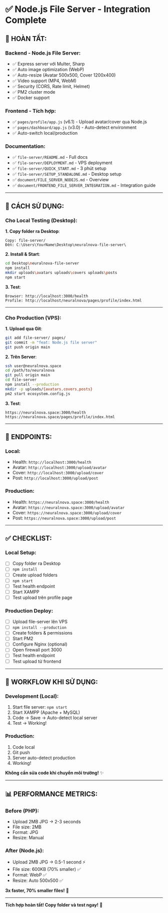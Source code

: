 # ✅ Node.js File Server - Integration Complete

## 🎉 **HOÀN TẤT**:

### **Backend - Node.js File Server**:
- ✅ Express server với Multer, Sharp
- ✅ Auto image optimization (WebP)
- ✅ Auto-resize (Avatar 500x500, Cover 1200x400)
- ✅ Video support (MP4, WebM)
- ✅ Security (CORS, Rate limit, Helmet)
- ✅ PM2 cluster mode
- ✅ Docker support

### **Frontend - Tích hợp**:
- ✅ `pages/profile/app.js` (v6.1) - Upload avatar/cover qua Node.js
- ✅ `pages/dashboard/app.js` (v3.0) - Auto-detect environment
- ✅ Auto-switch local/production

### **Documentation**:
- ✅ `file-server/README.md` - Full docs
- ✅ `file-server/DEPLOYMENT.md` - VPS deployment
- ✅ `file-server/QUICK_START.md` - 3 phút setup
- ✅ `file-server/SETUP_STANDALONE.md` - Desktop setup
- ✅ `document/FILE_SERVER_NODEJS.md` - Overview
- ✅ `document/FRONTEND_FILE_SERVER_INTEGRATION.md` - Integration guide

---

## 🚀 **CÁCH SỬ DỤNG**:

### **Cho Local Testing** (Desktop):

**1. Copy folder ra Desktop**:
```
Copy: file-server/
Đến: C:\Users\YourName\Desktop\neuralnova-file-server\
```

**2. Install & Start**:
```bash
cd Desktop\neuralnova-file-server
npm install
mkdir uploads\avatars uploads\covers uploads\posts
npm start
```

**3. Test**:
```
Browser: http://localhost:3000/health
Profile: http://localhost/neuralnova/pages/profile/index.html
```

---

### **Cho Production** (VPS):

**1. Upload qua Git**:
```bash
git add file-server/ pages/
git commit -m "feat: Node.js file server"
git push origin main
```

**2. Trên Server**:
```bash
ssh user@neuralnova.space
cd /path/to/neuralnova
git pull origin main
cd file-server
npm install --production
mkdir -p uploads/{avatars,covers,posts}
pm2 start ecosystem.config.js
```

**3. Test**:
```
https://neuralnova.space:3000/health
https://neuralnova.space/pages/profile/index.html
```

---

## 📡 **ENDPOINTS**:

### **Local**:
- Health: `http://localhost:3000/health`
- Avatar: `http://localhost:3000/upload/avatar`
- Cover: `http://localhost:3000/upload/cover`
- Post: `http://localhost:3000/upload/post`

### **Production**:
- Health: `https://neuralnova.space:3000/health`
- Avatar: `https://neuralnova.space:3000/upload/avatar`
- Cover: `https://neuralnova.space:3000/upload/cover`
- Post: `https://neuralnova.space:3000/upload/post`

---

## ✅ **CHECKLIST**:

### **Local Setup**:
- [ ] Copy folder ra Desktop
- [ ] `npm install`
- [ ] Create upload folders
- [ ] `npm start`
- [ ] Test health endpoint
- [ ] Start XAMPP
- [ ] Test upload trên profile page

### **Production Deploy**:
- [ ] Upload file-server lên VPS
- [ ] `npm install --production`
- [ ] Create folders & permissions
- [ ] Start PM2
- [ ] Configure Nginx (optional)
- [ ] Open firewall port 3000
- [ ] Test health endpoint
- [ ] Test upload từ frontend

---

## 🎯 **WORKFLOW KHI SỬ DỤNG**:

### **Development** (Local):
1. Start file server: `npm start`
2. Start XAMPP (Apache + MySQL)
3. Code → Save → Auto-detect local server
4. Test → Working!

### **Production**:
1. Code local
2. Git push
3. Server auto-detect production
4. Working!

**Không cần sửa code khi chuyển môi trường!** ✨

---

## 📊 **PERFORMANCE METRICS**:

### **Before (PHP)**:
- Upload 2MB JPG → 2-3 seconds
- File size: 2MB
- Format: JPG
- Resize: Manual

### **After (Node.js)**:
- Upload 2MB JPG → 0.5-1 second ⚡
- File size: 600KB (70% smaller) ✅
- Format: WebP ✅
- Resize: Auto 500x500 ✅

**3x faster, 70% smaller files!** 🚀

---

**Tích hợp hoàn tất! Copy folder và test ngay!** 🎉
